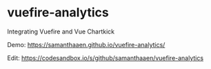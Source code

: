 # vuefire-analytics
Integrating Vuefire and Vue Chartkick

Demo: https://samanthaaen.github.io/vuefire-analytics/

Edit: https://codesandbox.io/s/github/samanthaaen/vuefire-analytics
